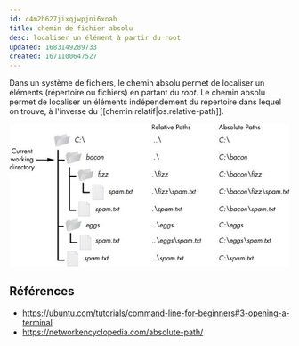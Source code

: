 ```yaml
---
id: c4m2h627jixqjwpjni6xnab
title: chemin de fichier absolu
desc: localiser un élément à partir du root
updated: 1683149289733
created: 1671100647527
---
```


Dans un système de fichiers, le chemin absolu permet de localiser un éléments (répertoire ou fichiers) en partant du *root*. Le chemin absolu permet de localiser un éléments indépendement du répertoire dans lequel on trouve, à l'inverse du [[chemin relatif|os.relative-path]].

![](assets/images/absolute-path.jpg)

## Références

- https://ubuntu.com/tutorials/command-line-for-beginners#3-opening-a-terminal
- https://networkencyclopedia.com/absolute-path/